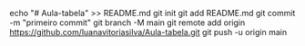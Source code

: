 echo "# Aula-tabela" >> README.md 
git init 
git add README.md 
git commit -m "primeiro commit" 
git branch -M main 
git remote add origin https://github.com/luanavitoriasilva/Aula-tabela.git
 git push -u origin main
